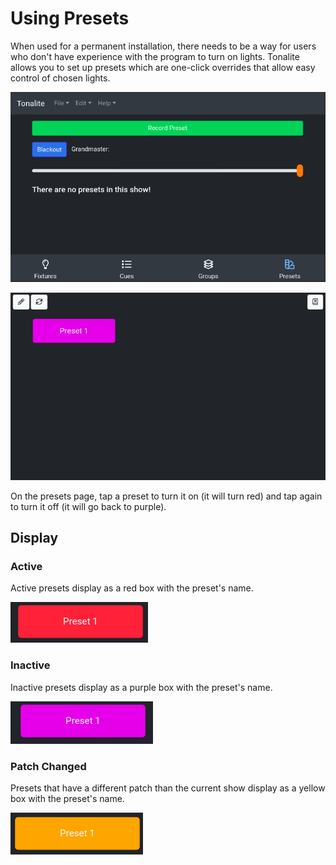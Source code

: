 # Using Presets

When used for a permanent installation, there needs to be a way for users who don't have experience with the program to turn on lights. Tonalite allows you to set up presets which are one-click overrides that allow easy control of chosen lights.

![Presets UI tab](../images/presets.png)

![Presets page](../images/presets_page.png)

On the presets page, tap a preset to turn it on (it will turn red) and tap again to turn it off (it will go back to purple).

## Display

### Active

Active presets display as a red box with the preset's name.

![Preset active](../images/preset_active.png)

### Inactive

Inactive presets display as a purple box with the preset's name.

![Preset inactive](../images/preset_inactive.png)

### Patch Changed

Presets that have a different patch than the current show display as a yellow box with the preset's name.

![Preset patch changed](../images/preset_patch_changed.png)